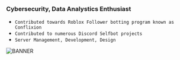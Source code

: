 
### Cybersecurity, Data Analystics Enthusiast

* `Contributed towards Roblox Follower botting program known as Conflixion`
* `Contributed to numerous Discord Selfbot projects`
* `Server Management, Development, Design`



![BANNER](https://cdn.discordapp.com/banners/855377561407324170/0017a97227c303485af75a5e7856e112.png?size=1024&width=1280&height=0)
